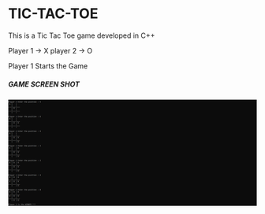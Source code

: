 # TIC-TAC-TOE

This is a Tic Tac Toe game developed in C++

Player 1 -> X
player 2 -> O

Player 1 Starts the Game

##### GAME SCREEN SHOT
![](TicTacToe_Image.png)
